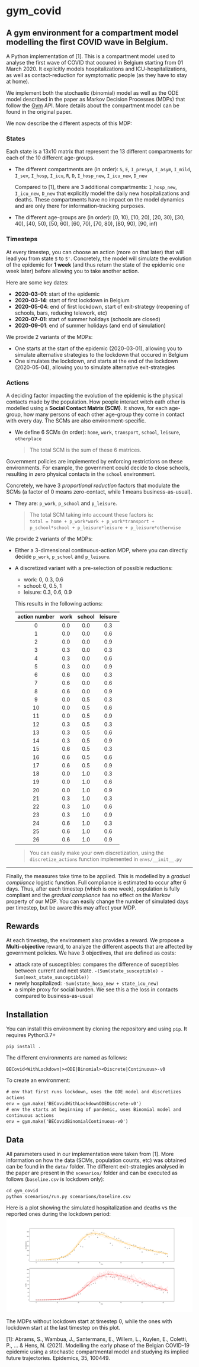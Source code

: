 # gym_covid
## A gym environment for a compartment model modelling the first COVID wave in Belgium.

A Python implementation of [1]. This is a compartment model used to analyse the first wave of COVID that occured in Belgium starting from 01 March 2020. It explicitly models hospitalizations and ICU-hospitalizations, as well as contact-reduction for symptomatic people (as they have to stay at home).

We implement both the stochastic (binomial) model as well as the ODE model described in the paper as Markov Decision Processes (MDPs) that follow the [Gym](https://github.com/openai/gym) API. More details about the compartment model can be found in the original paper.

 We now describe the different aspects of this MDP:

### States

Each state is a 13x10 matrix that represent the 13 different compartments for each of the 10 different age-groups.

 - The different compartments are (in order): `S`, `E`, `I_presym`, `I_asym`, `I_mild`, `I_sev`, `I_hosp`, `I_icu`, `R`, `D`, `I_hosp_new`, `I_icu_new`, `D_new`

   Compared to [1], there are 3 additional compartments: `I_hosp_new`, `I_icu_new`, `D_new` that explicitly model the daily new hospitalizations and deaths. These compartments have no impact on the model dynamics and are only there for information-tracking purposes.

 - The different age-groups are (in order): [0, 10), [10, 20), [20, 30), [30, 40), [40, 50), [50, 60), [60, 70), [70, 80), [80, 90), [90, inf)

### Timesteps

At every timestep, you can choose an action (more on that later) that will lead you from state `S` to `S'`. Concretely, the model will simulate the evolution of the epidemic for **1 week** (and thus return the state of the epidemic one week later) before allowing you to take another action. 

Here are some key dates:
 - **2020-03-01**: start of the epidemic
 - **2020-03-14**: start of first lockdown in Belgium
 - **2020-05-04**: end of first lockdown, start of exit-strategy (reopening of schools, bars, reducing telework, etc)
 - **2020-07-01**: start of summer holidays (schools are closed)
 - **2020-09-01**: end of summer holidays (and end of simulation)

We provide 2 variants of the MDPs:
 - One starts at the start of the epidemic (2020-03-01), allowing you to simulate alternative strategies to the lockdown that occured in Belgium
 - One simulates the lockdown, and starts at the end of the lockdown (2020-05-04), allowing you to simulate alternative exit-strategies

### Actions

A deciding factor impacting the evolution of the epidemic is the physical contacts made by the population. How people interact witch eath other is modelled using a **Social Contact Matrix (SCM)**. It shows, for each age-group, how many persons of each other age-group they come in contact with every day. The SCMs are also environment-specific.

 - We define 6 SCMs (in order): `home`, `work`, `transport`, `school`, `leisure`, `otherplace`

   > The total SCM is the sum of these 6 matrices.

Government policies are implemented by enforcing restrictions on these environments. For example, the government could decide to close schools, resulting in zero physical contacts in the `school` environment.

Concretely, we have 3 *proportional reduction* factors that modulate the SCMs (a factor of 0 means zero-contact, while 1 means business-as-usual).

 - They are: `p_work`, `p_school` and `p_leisure`.

   > The total SCM  taking into account these factors is:  
   `total = home + p_work*work + p_work*transport + p_school*school + p_leisure*leisure + p_leisure*otherwise`

We provide 2 variants of the MDPs:
 - Either a 3-dimensional continuous-action MDP, where you can directly decide `p_work`, `p_school` and `p_leisure`.
 - A discretized variant with a pre-selection of possible reductions:
   * work: 0, 0.3, 0.6
   * school: 0, 0.5, 1
   * leisure: 0.3, 0.6, 0.9

   This results in the following actions:

    |action number|work|school|leisure|
    |:-----------:|:--:|:----:|:-----:|
    |0|0.0|0.0|0.3|
    |1|0.0|0.0|0.6|
    |2|0.0|0.0|0.9|
    |3|0.3|0.0|0.3|
    |4|0.3|0.0|0.6|
    |5|0.3|0.0|0.9|
    |6|0.6|0.0|0.3|
    |7|0.6|0.0|0.6|
    |8|0.6|0.0|0.9|
    |9|0.0|0.5|0.3|
    |10|0.0|0.5|0.6|
    |11|0.0|0.5|0.9|
    |12|0.3|0.5|0.3|
    |13|0.3|0.5|0.6|
    |14|0.3|0.5|0.9|
    |15|0.6|0.5|0.3|
    |16|0.6|0.5|0.6|
    |17|0.6|0.5|0.9|
    |18|0.0|1.0|0.3|
    |19|0.0|1.0|0.6|
    |20|0.0|1.0|0.9|
    |21|0.3|1.0|0.3|
    |22|0.3|1.0|0.6|
    |23|0.3|1.0|0.9|
    |24|0.6|1.0|0.3|
    |25|0.6|1.0|0.6|
    |26|0.6|1.0|0.9|

   > You can easily make your own discretization, using the `discretize_actions` function implemented in `envs/__init__.py`

________________
Finally, the measures take time to be applied. This is modelled by a *gradual compliance* logistic function. Full compliance is estimated to occur after 6 days. Thus, after each timestep (which is one week), population is fully compliant and the *gradual compliance* has no effect on the Markov property of our MDP. You can easily change the number of simulated days per timestep, but be aware this may affect your MDP.

## Rewards

At each timestep, the environment also provides a reward. We propose a **Multi-objective** reward, to analyze the different aspects that are affected by government policies.
We have 3 objectives, that are defined as costs:
 - attack rate of susceptibles: compares the difference of suceptibles between current and next state. `-(Sum(state_susceptible) - Sum(next_state_susceptible))`
 - newly hospitalized: `-Sum(state_hosp_new + state_icu_new)`
 - a simple proxy for social burden. We see this a the loss in contacts compared to business-as-usual

## Installation

You can install this environment by cloning the repository and using `pip`. It requires Python3.7+

```
pip install .
```

The different environments are named as follows:
```
BECovid<WithLockdown|><ODE|Binomial><Discrete|Continuous>-v0
```

To create an environment:
```
# env that first runs lockdown, uses the ODE model and discretizes actions
env = gym.make('BECovidWithLockdownODEDiscrete-v0')
# env the starts at beginning of pandemic, uses Binomial model and continuous actions
env = gym.make('BECovidBinomialContinuous-v0')
```

## Data

All parameters used in our implementation were taken from [1]. More information on how the data (SCMs, population counts, etc) was obtained can be found in the `data/` folder. The different exit-strategies analysed in the paper are present in the `scenarios/` folder and can be executed as follows (`baseline.csv` is lockdown only):
```
cd gym_covid
python scenarios/run.py scenarions/baseline.csv
```

Here is a plot showing the simulated hospitalization and deaths vs the reported ones during the lockdown period:
![wave 1 simulation](/docs/assets/wave1.png "A simulation of the first wave")

The MDPs without lockdown start at timestep 0, while the ones with lockdown start at the last timestep on this plot. 

[1]: Abrams, S., Wambua, J., Santermans, E., Willem, L., Kuylen, E., Coletti, P., ... & Hens, N. (2021). Modelling the early phase of the Belgian COVID-19 epidemic using a stochastic compartmental model and studying its implied future trajectories. Epidemics, 35, 100449.
